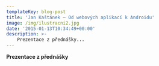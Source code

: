 ```yaml
---
templateKey: blog-post
title: 'Jan Kaštánek – Od webových aplikací k Androidu'
image: /img/ilustracni2.jpg
date: '2015-01-13T10:34:49+00:00'
description: >-
    Prezentace z přednášky...
---
```

**Prezentace z přednášky**